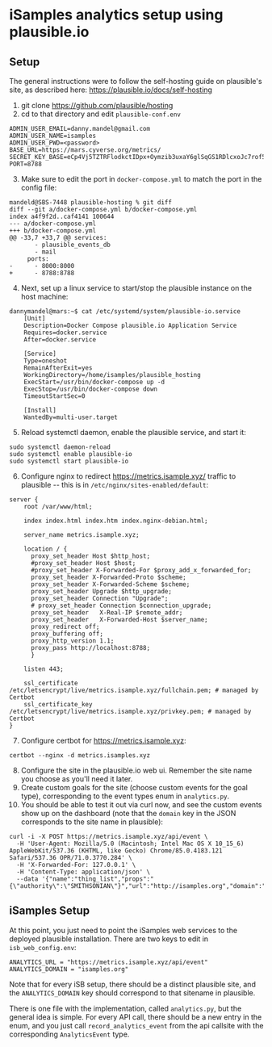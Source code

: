 # iSamples analytics setup using plausible.io

## Setup
The general instructions were to follow the self-hosting guide on plausible's site, as described here: https://plausible.io/docs/self-hosting

1. git clone https://github.com/plausible/hosting
2. cd to that directory and edit `plausible-conf.env`
```
ADMIN_USER_EMAIL=danny.mandel@gmail.com
ADMIN_USER_NAME=isamples
ADMIN_USER_PWD=<password>
BASE_URL=https://mars.cyverse.org/metrics/
SECRET_KEY_BASE=eCp4Vj5TZTRFlodkctIDpx+Oymzib3uxaY6glSqGS1RDlcxoJc7rof5l2M5zxqPPJRvsLx9efjt9f4ZxDYAoTQ==
PORT=8788
```
3. Make sure to edit the port in `docker-compose.yml` to match the port in the config file:
```
mandeld@SBS-7448 plausible-hosting % git diff
diff --git a/docker-compose.yml b/docker-compose.yml
index a4f9f2d..caf4141 100644
--- a/docker-compose.yml
+++ b/docker-compose.yml
@@ -33,7 +33,7 @@ services:
       - plausible_events_db
       - mail
     ports:
-      - 8000:8000
+      - 8788:8788
```
4. Next, set up a linux service to start/stop the plausible instance on the host machine:
```
dannymandel@mars:~$ cat /etc/systemd/system/plausible-io.service 
    [Unit]
    Description=Docker Compose plausible.io Application Service
    Requires=docker.service
    After=docker.service

    [Service]
    Type=oneshot
    RemainAfterExit=yes
    WorkingDirectory=/home/isamples/plausible_hosting
    ExecStart=/usr/bin/docker-compose up -d
    ExecStop=/usr/bin/docker-compose down 
    TimeoutStartSec=0

    [Install]
    WantedBy=multi-user.target  
```
5. Reload systemctl daemon, enable the plausible service, and start it:
```
sudo systemctl daemon-reload
sudo systemctl enable plausible-io
sudo systemctl start plausible-io
```
6. Configure nginx to redirect https://metrics.isample.xyz/ traffic to plausible -- this is in `/etc/nginx/sites-enabled/default`:
```
server {
	root /var/www/html;

	index index.html index.htm index.nginx-debian.html;

	server_name metrics.isample.xyz;	

    location / {
      proxy_set_header Host $http_host;
      #proxy_set_header Host $host;
      #proxy_set_header X-Forwarded-For $proxy_add_x_forwarded_for;
      proxy_set_header X-Forwarded-Proto $scheme;
      proxy_set_header X-Forwarded-Scheme $scheme;
      proxy_set_header Upgrade $http_upgrade;
      proxy_set_header Connection "Upgrade";
      # proxy_set_header Connection $connection_upgrade;
      proxy_set_header   X-Real-IP $remote_addr;
      proxy_set_header   X-Forwarded-Host $server_name;
      proxy_redirect off;
      proxy_buffering off;
      proxy_http_version 1.1;
      proxy_pass http://localhost:8788;
      }

	listen 443;

    ssl_certificate /etc/letsencrypt/live/metrics.isample.xyz/fullchain.pem; # managed by Certbot
    ssl_certificate_key /etc/letsencrypt/live/metrics.isample.xyz/privkey.pem; # managed by Certbot
}
```
7. Configure certbot for https://metrics.isample.xyz:
```
certbot --nginx -d metrics.isamples.xyz
```
8. Configure the site in the plausible.io web ui.  Remember the site name you choose as you'll need it later.
9. Create custom goals for the site (choose custom events for the goal type), corresponding to the event types enum in
`analytics.py`.
10. You should be able to test it out via curl now, and see the custom events show up on the dashboard (note that the `domain` key in the JSON corresponds to the site name in plausible):
```
curl -i -X POST https://metrics.isample.xyz/api/event \
  -H 'User-Agent: Mozilla/5.0 (Macintosh; Intel Mac OS X 10_15_6) AppleWebKit/537.36 (KHTML, like Gecko) Chrome/85.0.4183.121 Safari/537.36 OPR/71.0.3770.284' \
  -H 'X-Forwarded-For: 127.0.0.1' \
  -H 'Content-Type: application/json' \
  --data '{"name":"thing_list","props":"{\"authority\":\"SMITHSONIAN\"}","url":"http://isamples.org","domain":"isamples.org"}'
```
## iSamples Setup
At this point, you just need to point the iSamples web services to the deployed plausible installation.  There are two 
keys to edit in `isb_web_config.env`:
```
ANALYTICS_URL = "https://metrics.isample.xyz/api/event"
ANALYTICS_DOMAIN = "isamples.org"
```
Note that for every iSB setup, there should be a distinct plausible site, and the `ANALYTICS_DOMAIN` key should 
correspond to that sitename in plausible.

There is one file with the implementation, called `analytics.py`, but the general idea is simple.  For every API call, 
there should be a new entry in the enum, and you just call `record_analytics_event` from the api callsite with the 
corresponding `AnalyticsEvent` type.